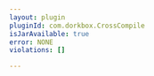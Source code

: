 ```yaml
---
layout: plugin
pluginId: com.dorkbox.CrossCompile
isJarAvailable: true
error: NONE
violations: []

---
```

